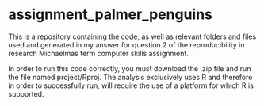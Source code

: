 # assignment_palmer_penguins
This is a repository containing the code, as well as relevant folders and files used and generated in my answer for question 2 of the reproducibility in research Michaelmas term computer skills assignment.

In order to run this code correctly, you must download the .zip file and run the file named project/Rproj. The analysis exclusively uses R and therefore in order to successfully run, will require the use of a platform for which R is supported.

